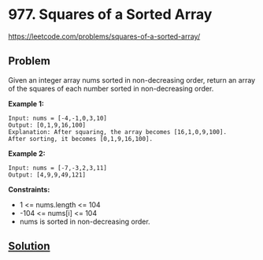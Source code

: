 # 977. Squares of a Sorted Array

https://leetcode.com/problems/squares-of-a-sorted-array/

## Problem

Given an integer array nums sorted in non-decreasing order, return an array of the squares of each number sorted in non-decreasing order.

**Example 1:**
```
Input: nums = [-4,-1,0,3,10]
Output: [0,1,9,16,100]
Explanation: After squaring, the array becomes [16,1,0,9,100].
After sorting, it becomes [0,1,9,16,100].
```

**Example 2:**
```
Input: nums = [-7,-3,2,3,11]
Output: [4,9,9,49,121]
```

**Constraints:**
* 1 <= nums.length <= 104
* -104 <= nums[i] <= 104
* nums is sorted in non-decreasing order.

## [Solution](answer.py)
